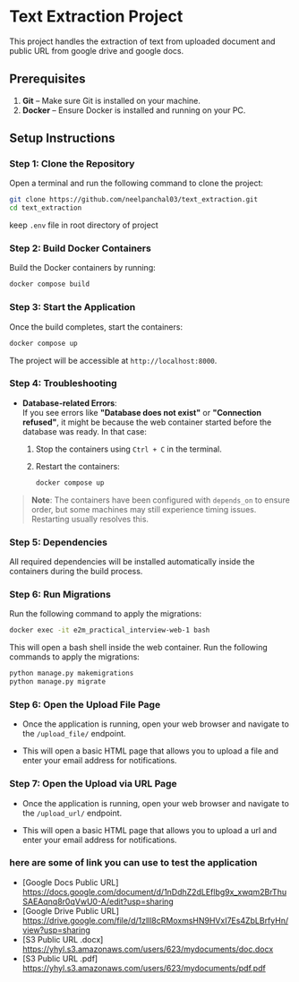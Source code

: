 
# Text Extraction Project

This project handles the extraction of text from uploaded document and public URL from google drive and google docs.

## Prerequisites

1. **Git** – Make sure Git is installed on your machine.
2. **Docker** – Ensure Docker is installed and running on your PC.

## Setup Instructions

### Step 1: Clone the Repository  
Open a terminal and run the following command to clone the project:

```bash
git clone https://github.com/neelpanchal03/text_extraction.git
cd text_extraction
```
keep ```.env``` file in root directory of project
### Step 2: Build Docker Containers  
Build the Docker containers by running:

```bash
docker compose build
```

### Step 3: Start the Application  
Once the build completes, start the containers:

```bash
docker compose up
```

The project will be accessible at `http://localhost:8000`.

### Step 4: Troubleshooting  


- **Database-related Errors**:  
  If you see errors like **"Database does not exist"** or **"Connection refused"**, it might be because the web container started before the database was ready. In that case:

  1. Stop the containers using `Ctrl + C` in the terminal.
  2. Restart the containers:

     ```bash
     docker compose up
     ```

> **Note**: The containers have been configured with `depends_on` to ensure order, but some machines may still experience timing issues. Restarting usually resolves this.

### Step 5: Dependencies  
All required dependencies will be installed automatically inside the containers during the build process.

### Step 6: Run Migrations  
Run the following command to apply the migrations:

```bash
docker exec -it e2m_practical_interview-web-1 bash
```

This will open a bash shell inside the web container. Run the following commands to apply the migrations:

```bash
python manage.py makemigrations
python manage.py migrate
```

### Step 6: Open the Upload File Page  
- Once the application is running, open your web browser and navigate to the `/upload_file/` endpoint.


- This will open a basic HTML page that allows you to upload a file and enter your email address for notifications.

### Step 7: Open the Upload via URL Page  
- Once the application is running, open your web browser and navigate to the `/upload_url/` endpoint.


- This will open a basic HTML page that allows you to upload a url and enter your email address for notifications.

### here are some of link you can use to test the application

- [Google Docs Public URL] https://docs.google.com/document/d/1nDdhZ2dLEflbg9x_xwqm2BrThuSAEAqnq8r0qVwU0-A/edit?usp=sharing
- [Google Drive Public URL] https://drive.google.com/file/d/1zlll8cRMoxmsHN9HVxI7Es4ZbLBrfyHn/view?usp=sharing
- [S3 Public URL .docx] https://yhyl.s3.amazonaws.com/users/623/mydocuments/doc.docx
- [S3 Public URL .pdf] https://yhyl.s3.amazonaws.com/users/623/mydocuments/pdf.pdf